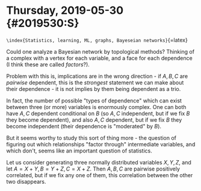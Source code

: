 Thursday, 2019-05-30 {#2019530:S}
====================

`\index{Statistics, learning, ML, graphs, Bayeseian networks}`{=latex}

Could one analyze a Bayesian network by topological methods? Thinking of
a complex with a vertex for each variable, and a face for each
dependence (I think these are called *factors*?).

Problem with this is, implications are in the wrong direction - if
$A,B,C$ are *pairwise* dependent, this is the *strongest* statement we
can make about their dependence - it is not implies by them being
dependent as a trio.

In fact, the number of possible "types of dependence" which can exist
between three (or more) variables is enormously complex. One can both
have $A,C$ dependent conditional on $B$ (so $A,C$ independent, but if we
fix $B$ they become dependent), and also $A,C$ dependent, but if we fix
$B$ they become independent (their dependence is "moderated" by $B$).

But it seems worthy to study this sort of thing more - the question of
figuring out which relationships "factor through" intermediate
variables, and which don't, seems like an important question of
statistics.

Let us consider generating three normally distributed variables $X,Y,Z$,
and let $A = X+Y, B=Y+Z, C = X+Z$. Then $A,B,C$ are pairwise positively
correlated, but if we fix any one of them, this correlation between the
other two disappears.
